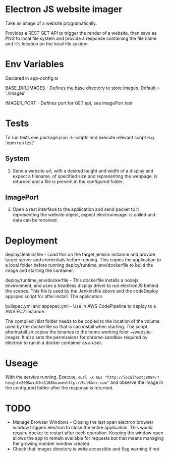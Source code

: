 # Electron JS website imager
Take an image of a website programatically.

Provides a REST GET API to trigger the render of a website, then save as PNG to local file system and provide a response containing the file name and it's location on the local file system.

# Env Variables
Declared in app-config.ts

BASE_DIR_IMAGES - Defines the base directory to store images. Default = './images'

IMAGER_PORT - Defines port for GET api, see imagePort test

# Tests

To run tests see package.json -> scripts and execute relevant script e.g. 'npm run test'

## System
1. Send a website url, with a desired height and width of a display and expect a filename, of specified size and representing the webpage, is returned and a file is present in the configured folder.

## ImagePort
1. Open a rest interface to the application and send packet to it representing the website object, expect electronimager is called and data can be received.

# Deployment
deploy/Jenkinsfile - Load this on the target jenkins instance and provide target server and credentials before running. This copies the application to a local folder before running deploy/runtime_env/dockerfile to build the image and starting the container.

deploy/runtime_env/dockerfile - This dockerfile installs a nodejs environment, and uses a headless display driver to run electronJS behind the scenes. This file is used by the Jenkinsfile above and the codeDeploy appspec script for after install. The application 

builspec.yml and appspec.yml - Use in AWS CodePipeline to deploy to a AWS EC2 instance.

The compiled /dist folder needs to be copied to the location of the volume used by the dockerfile so that is can install when starting. The script afterinstall.sh copies the binaries to the home working foler ~/website-imager. It also sets the permissions for chrome-sandbox required by electron to run in a docker container as a user.

# Useage
With the service running,
Execute, 
`curl -X GET "http://localhost:8084/?height=200&width=1100&name=http://hdekker.com"`
and observe the image in the configured folder after the response is returned.

# TODO
- Manage Browser Windows - Closing the last open electron browser window triggers electron to close the entire application. This would require docker to restart after each operation. Keeping the window open allows the app to remain available for requests but that means managing the growing number window created.
- Check that images directory is write accessible and flag warning if not